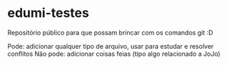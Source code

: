 # edumi-testes
Repositório público para que possam brincar com os comandos git :D

Pode: adicionar qualquer tipo de arquivo, usar para estudar e resolver conflitos
Não pode: adicionar coisas feias (tipo algo relacionado a JoJo)
